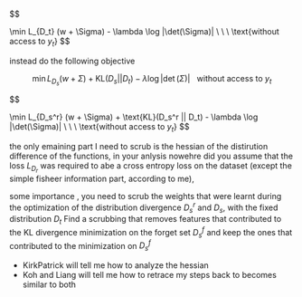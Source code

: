 

$$

\min L_{D_t} (w + \Sigma)  - \lambda \log |\det(\Sigma)|  \ \ \ \text{without access to $y_t$} 
$$

instead do the following objective

$$
\min L_{D_s} (w + \Sigma)  +  \text{KL}(D_s || D_t)  - \lambda \log |\det(\Sigma)|  \ \ \ \text{without access to $y_t$}
$$


$$

\min L_{D_s^r} (w + \Sigma) + \text{KL}(D_s^r || D_t)  - \lambda \log |\det(\Sigma)|  \ \ \ \text{without access to $y_t$}
$$

the only emaining part I need to scrub is the hessian of the distirution difference of the functions, 
in your anlysis nowehre did you assume that the loss $L_{D_r}$ was required to abe a cross entropy loss on the dataset (except the simple fisheer information part, according to me), 

some importance , you need to scrub the weights that were learnt during the optimization of the distribution divergence $D_{s}^r$ and $D_{s}$, with the fixed distribution $D_t$
Find a scrubbing that removes features that contributed to the KL divergence minimization on the forget set $D_s^f$ and keep the ones that contributed to the minimization on $D_s^f$


- KirkPatrick will tell me how to analyze the hessian
- Koh and Liang will tell me how to retrace my steps back to becomes similar to both 